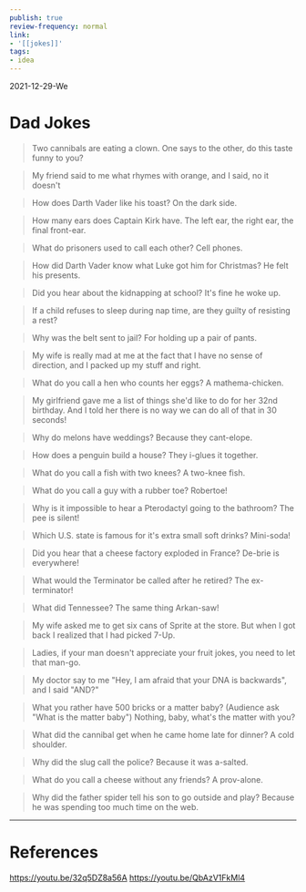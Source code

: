 ```yaml
---
publish: true
review-frequency: normal
link:
- '[[jokes]]'
tags:
- idea
---
```

2021-12-29-We

# Dad Jokes

> Two cannibals are eating a clown. One says to the other, do this taste funny to you?

> My friend said to me what rhymes with orange, and I said, no it doesn't

> How does Darth Vader like his toast? On the dark side.

> How many ears does Captain Kirk have. The left ear, the right ear, the final front-ear.

> What do prisoners used to call each other? Cell phones.

> How did Darth Vader know what Luke got him for Christmas? He felt his presents.

> Did you hear about the kidnapping at school? It's fine he woke up.

> If a child refuses to sleep during nap time, are they guilty of resisting a rest?

> Why was the belt sent to jail? For holding up a pair of pants.

> My wife is really mad at me at the fact that I have no sense of direction, and I packed up my stuff and right.

> What do you call a hen who counts her eggs? A mathema-chicken.

> My girlfriend gave me a list of things she'd like to do for her 32nd birthday. And I told her there is no way we can do all of that in 30 seconds!

> Why do melons have weddings? Because they cant-elope.

> How does a penguin build a house? They i-glues it together.

> What do you call a fish with two knees? A two-knee fish.

> What do you call a guy with a rubber toe? Robertoe!

> Why is it impossible to hear a Pterodactyl going to the bathroom? The pee is silent!

> Which U.S. state is famous for it's extra small soft drinks? Mini-soda!

> Did you hear that a cheese factory exploded in France? De-brie is everywhere!

> What would the Terminator be called after he retired? The ex-terminator!

> What did Tennessee? The same thing Arkan-saw!

> My wife asked me to get six cans of Sprite at the store. But when I got back I realized that I had picked 7-Up.

> Ladies, if your man doesn't appreciate your fruit jokes, you need to let that man-go.

> My doctor say to me "Hey, I am afraid that your DNA is backwards", and I said "AND?"

> What you rather have 500 bricks or a matter baby? (Audience ask "What is the matter baby") Nothing, baby, what's the matter with you?

> What did the cannibal get when he came home late for dinner? A cold shoulder.

> Why did the slug call the police? Because it was a-salted.

> What do you call a cheese without any friends? A prov-alone.

> Why did the father spider tell his son to go outside and play? Because he was spending too much time on the web.

---
# References
https://youtu.be/32q5DZ8a56A
https://youtu.be/QbAzV1FkMl4